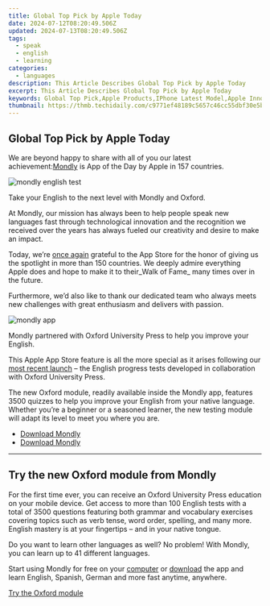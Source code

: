 ```yaml
---
title: Global Top Pick by Apple Today
date: 2024-07-12T08:20:49.506Z
updated: 2024-07-13T08:20:49.506Z
tags:
  - speak
  - english
  - learning
categories:
  - languages
description: This Article Describes Global Top Pick by Apple Today
excerpt: This Article Describes Global Top Pick by Apple Today
keywords: Global Top Pick,Apple Products,IPhone Latest Model,Apple Innovations,Apple Today,Worldwide Best Seller,Apple's Newest Tech
thumbnail: https://thmb.techidaily.com/c9771ef48189c5657c46cc55dbf30e5b22c5c13c4b41b02a192204985e15f302.jpg
---
```


## Global Top Pick by Apple Today

 We are beyond happy to share with all of you our latest achievement:[Mondly](https://app.adjust.io/5ixfg4k?campaign=blog-post-id-5536&fallback=https%3A%2F%2Fapp.mondly.com?avangate%5Fsrc=blog-post-id-5536&redirect%5Fandroid=https%3A%2F%2Fplay.google.com%2Fstore%2Fapps%2Fdetails%3Fid%3Dcom.atistudios.mondly.languages&redirect%5Fios=https%3A%2F%2Fitunes.apple.com%2Fapp%2Fid987873536&redirect%5Fmacos=https%3A%2F%2Fapp.mondly.com?avangate%5Fsrc=blog-post-id-5536) is App of the Day by Apple in 157 countries.

![mondly english test](https://edge.mondly.com/blog/wp-content/uploads/2020/10/mondly-english-test-600x475.jpg "Featured By Apple: Mondly Is App Of The Day In 157 Countries 2")

 Take your English to the next level with Mondly and Oxford.

 At Mondly, our mission has always been to help people speak new languages fast through technological innovation and the recognition we received over the years has always fueled our creativity and desire to make an impact.

 Today, we’re [once again](https://shop.mondly.com/affiliate.php?ACCOUNT=ATISTUDI&AFFILIATE=108875&PATH=https://www.mondly.com?AFFILIATE=108875) grateful to the App Store for the honor of giving us the spotlight in more than 150 countries. We deeply admire everything Apple does and hope to make it to their_Walk of Fame_ many times over in the future.

 Furthermore, we’d also like to thank our dedicated team who always meets new challenges with great enthusiasm and delivers with passion.

![mondly app](https://edge.mondly.com/blog/wp-content/uploads/2020/11/mondly-apple-496x600.png "Featured By Apple: Mondly Is App Of The Day In 157 Countries 3")

 Mondly partnered with Oxford University Press to help you improve your English.

 This Apple App Store feature is all the more special as it arises following our [most recent launch](https://shop.mondly.com/affiliate.php?ACCOUNT=ATISTUDI&AFFILIATE=108875&PATH=https://www.mondly.com?AFFILIATE=108875) – the English progress tests developed in collaboration with Oxford University Press.

 The new Oxford module, readily available inside the Mondly app, features 3500 quizzes to help you improve your English from your native language. Whether you’re a beginner or a seasoned learner, the new testing module will adapt its level to meet you where you are.

* [Download Mondly](https://www.facebook.com/sharer/sharer.php?u=https%3A%2F%2Fwww.mondly.com%2Fblog%2Fmondly-app-of-the-day-apple%2F&t=Featured+by+Apple%3A+Mondly+is+App+of+the+Day+in+157+Countries "Share on Facebook")
* [Download Mondly](https://shop.mondly.com/affiliate.php?ACCOUNT=ATISTUDI&AFFILIATE=108875&PATH=https://www.mondly.com?AFFILIATE=108875)

---

## Try the new Oxford module from Mondly

 For the first time ever, you can receive an Oxford University Press education on your mobile device. Get access to more than 100 English tests with a total of 3500 questions featuring both grammar and vocabulary exercises covering topics such as verb tense, word order, spelling, and many more. English mastery is at your fingertips – and in your native tongue.

 Do you want to learn other languages as well? No problem! With Mondly, you can learn up to 41 different languages.

 Start using Mondly for free on your [computer](https://app.adjust.io/5ixfg4k?campaign=blog-post-id-5536&fallback=https%3A%2F%2Fapp.mondly.com?avangate%5Fsrc=blog-post-id-5536&redirect%5Fandroid=https%3A%2F%2Fplay.google.com%2Fstore%2Fapps%2Fdetails%3Fid%3Dcom.atistudios.mondly.languages&redirect%5Fios=https%3A%2F%2Fitunes.apple.com%2Fapp%2Fid987873536&redirect%5Fmacos=https%3A%2F%2Fapp.mondly.com?avangate%5Fsrc=blog-post-id-5536) or [download](https://app.adjust.io/5ixfg4k?campaign=blog-post-id-5536&fallback=https%3A%2F%2Fapp.mondly.com?avangate%5Fsrc=blog-post-id-5536&redirect%5Fandroid=https%3A%2F%2Fplay.google.com%2Fstore%2Fapps%2Fdetails%3Fid%3Dcom.atistudios.mondly.languages&redirect%5Fios=https%3A%2F%2Fitunes.apple.com%2Fapp%2Fid987873536&redirect%5Fmacos=https%3A%2F%2Fapp.mondly.com?avangate%5Fsrc=blog-post-id-5536) the app and learn English, Spanish, German and more fast anytime, anywhere.

[Try the Oxford module](https://adjt.mondly.com/5ixfg4k?campaign=blog-post-id-5536&fallback=https%3A%2F%2Fapp.mondly.com%3Futm%5Fmedium%3Dblog%5Fblog-post-id-5536%26utm%5Fsource%3Dblog-post-id-5536&redirect%5Fmacos=https%3A%2F%2Fapp.mondly.com%3Futm%5Fmedium%3Dblog%5Fblog-post-id-5536%26utm%5Fsource%3Dblog-post-id-5536&redirect%5Fandroid=https%3A%2F%2Fplay.google.com%2Fstore%2Fapps%2Fdetails%3Fid%3Dcom.atistudios.mondly.languages%3Futm%5Fmedium%3Dblog%5Fblog-post-id-5536%26utm%5Fsource%3Dblog-post-id-5536&redirect%5Fios=https%3A%2F%2Fapps.apple.com%2Fapp%2Fapple-store%2Fid987873536%3Fpt%3D78954800%26ct%3Dblog-post-id-5536%26mt%3D8 "Try the Oxford module")

<ins class="adsbygoogle"
     style="display:block"
     data-ad-format="autorelaxed"
     data-ad-client="ca-pub-7571918770474297"
     data-ad-slot="1223367746"></ins>



<ins class="adsbygoogle"
     style="display:block"
     data-ad-client="ca-pub-7571918770474297"
     data-ad-slot="8358498916"
     data-ad-format="auto"
     data-full-width-responsive="true"></ins>




